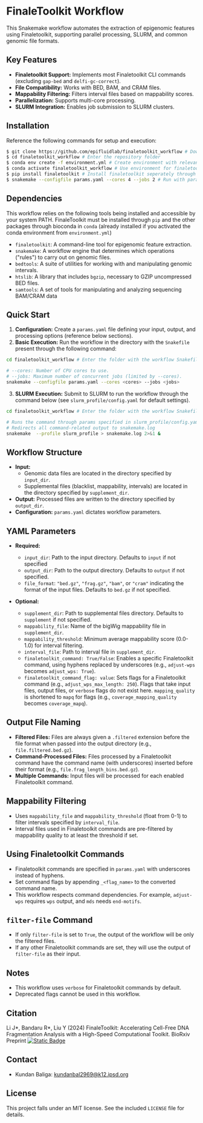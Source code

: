 
# FinaleToolkit Workflow

This Snakemake workflow automates the extraction of epigenomic features using Finaletoolkit, supporting parallel processing, SLURM, and common genomic file formats.

## Key Features

*   **Finaletoolkit Support:** Implements most Finaletoolkit CLI commands (excluding `gap-bed` and `delfi-gc-correct`).
*   **File Compatibility:** Works with BED, BAM, and CRAM files.
*   **Mappability Filtering:** Filters interval files based on mappability scores.
*   **Parallelization:** Supports multi-core processing.
*   **SLURM Integration:** Enables job submission to SLURM clusters.

## Installation

Reference the following commands for setup and execution:

```bash
$ git clone https://github.com/epifluidlab/finaletoolkit_workflow # Download the repository containing the workflow
$ cd finaletoolkit_workflow # Enter the repository folder
$ conda env create -f environment.yml # Create environment with relevant conda packages
$ conda activate finaletoolkit_workflow # Use environment for finaletoolkit-workflow
$ pip install finaletoolkit # Install finaletoolkit seperately through pip 
$ snakemake --configfile params.yaml --cores 4 --jobs 2 # Run with parameters set in params.yaml
```

## Dependencies

This workflow relies on the following tools being installed and accessible by your system PATH. FinaleToolkit must be installed through `pip` and the other packages through bioconda in `conda` (already installed if you activated the conda environment from `environment.yml`)

* `finaletoolkit`: A command-line tool for epigenomic feature extraction.
* `snakemake`: A workflow engine that determines which operations ("rules") to carry out on genomic files.
* `bedtools`: A suite of utilities for working with and manipulating genomic intervals.
* `htslib`: A library that includes `bgzip`, necessary to GZIP uncompressed BED files. 
* `samtools`: A set of tools for manipulating and analyzing sequencing BAM/CRAM data

## Quick Start

1.  **Configuration:**  Create a `params.yaml` file defining your input, output, and processing options (reference below sections).
2.  **Basic Execution:** Run the workflow in the directory with the `Snakefile` present through the following command:
```bash
cd finaletoolkit_workflow # Enter the folder with the workflow Snakefile

# --cores: Number of CPU cores to use.
# --jobs: Maximum number of concurrent jobs (limited by --cores).
snakemake --configfile params.yaml --cores <cores> --jobs <jobs>
```
3.  **SLURM Execution:** Submit to SLURM to run the workflow through the command below (see `slurm_profile/config.yaml` for default settings).
```bash
cd finaletoolkit_workflow # Enter the folder with the workflow Snakefile

# Runs the command through params specified in slurm_profile/config.yaml in the background (&),
# Redirects all command-related output to snakemake.log
snakemake  --profile slurm_profile > snakemake.log 2>&1 &
```

## Workflow Structure

*   **Input:**
    *   Genomic data files are located in the directory specified by `input_dir`.
    *   Supplemental files (blacklist, mappability, intervals) are located in the directory specified by `supplement_dir`.
*   **Output:** Processed files are written to the directory specified by `output_dir`.
*   **Configuration:** `params.yaml` dictates workflow parameters.

## YAML Parameters

*   **Required:**
    *   `input_dir`: Path to the input directory. Defaults to `input` if not specified
    *   `output_dir`: Path to the output directory. Defaults to `output` if not specified.
    *    `file_format`: `"bed.gz"`, `"frag.gz"`, `"bam"`, or `"cram"` indicating the format of the input files. Defaults to `bed.gz` if not specified.

*   **Optional:**
    *   `supplement_dir`: Path to supplemental files directory. Defaults to `supplement` if not specified. 
    *   `mappability_file`: Name of the bigWig mappability file in `supplement_dir`.
    *    `mappability_threshold`: Minimum average mappability score (0.0-1.0) for interval filtering.
    *  `interval_file`: Path to interval file in `supplement_dir`.
    *   `finaletoolkit_command: True/False`: Enables a specific Finaletoolkit command, using hyphens replaced by underscores (e.g., `adjust-wps` becomes `adjust_wps: True`).
    *   `finaletoolkit_command_flag: value`: Sets flags for a Finaletoolkit command (e.g., `adjust_wps_max_length: 250`). Flags that take input files, output files, or `verbose` flags do not exist here.  `mapping_quality` is shortened to `mapq` for flags (e.g., `coverage_mapping_quality` becomes `coverage_mapq`).

## Output File Naming

*   **Filtered Files:** Files are always given a `.filtered` extension before the file format when passed into the output directory (e.g., `file.filtered.bed.gz`).
*   **Command-Processed Files:** Files processed by a Finaletoolkit command have the command name (with underscores) inserted before their format (e.g., `file.frag_length_bins.bed.gz`).
*   **Multiple Commands:** Input files will be processed for each enabled Finaletoolkit command.

## Mappability Filtering

*   Uses ``mappability_file`` and ``mappability_threshold`` (float from 0-1) to filter intervals specified by ``interval_file``.
*   Interval files used in Finaletoolkit commands are pre-filtered by mappability quality to at least the threshold if set. 

## Using Finaletoolkit Commands

*   Finaletoolkit commands are specified in `params.yaml` with underscores instead of hyphens.
*   Set command flags by appending `_<flag_name>` to the converted command name.
*   This workflow respects command dependencies.  For example, `adjust-wps` requires `wps` output, and `mds` needs `end-motifs`.

## `filter-file` Command

*   If only `filter-file` is set to `True`, the output of the workflow will be only the filtered files.
*   If any other Finaletoolkit commands are set, they will use the output of `filter-file` as their input.

## Notes

*   This workflow uses `verbose` for Finaletoolkit commands by default.
*   Deprecated flags cannot be used in this workflow.


## Citation
Li J*, Bandaru R*, Liu Y (2024) FinaleToolkit: Accelerating Cell-Free DNA Fragmentation Analysis with a High-Speed Computational Toolkit. BioRxiv Preprint [![Static Badge](https://img.shields.io/badge/DOI-10.1101%2F2024.05.29.596414-blue?style=flat-square)](https://doi.org/10.1101/2024.05.29.596414)

## Contact
- Kundan Baliga: kundanbal2969@k12.ipsd.org

## License
This project falls under an MIT license. See the included `LICENSE` file for details.


